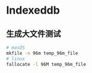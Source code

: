 # Indexeddb

## 生成大文件测试

```bash
# masOS
mkfile -n 96m temp_96m_file
# linux
fallocate -l 96M temp_96m_file
```

